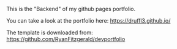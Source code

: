 This is the "Backend" of my github pages portfolio.

You can take a look at the portfolio here: https://druffl3.github.io/

The template is downloaded from: https://github.com/RyanFitzgerald/devportfolio
